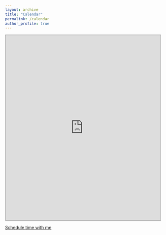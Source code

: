 ```yaml
---
layout: archive
title: "Calendar"
permalink: /calendar
author_profile: true
---
```

<iframe src="https://outlook.live.com/owa/calendar/4bff5ef7-43de-46ad-8afd-42b9ccca94a6/697798c5-14be-45d5-802d-ef82657e003a/cid-DF384B4B4029F4EE/index.html" style="border:solid 1px #777" width="100%" height="600" frameborder="0" scrolling="no"></iframe>

[Schedule time with me](https://calendly.com/bbloggsbott)